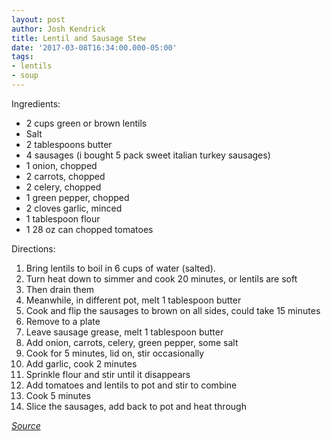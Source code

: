 ```yaml
---
layout: post
author: Josh Kendrick
title: Lentil and Sausage Stew
date: '2017-03-08T16:34:00.000-05:00'
tags:
- lentils
- soup
---
```


Ingredients:
* 2 cups green or brown lentils
* Salt
* 2 tablespoons butter
* 4 sausages (i bought 5 pack sweet italian turkey sausages)
* 1 onion, chopped
* 2 carrots, chopped
* 2 celery, chopped
* 1 green pepper, chopped
* 2 cloves garlic, minced
* 1 tablespoon flour
* 1 28 oz can chopped tomatoes

Directions:
1. Bring lentils to boil in 6 cups of water (salted).
2. Turn heat down to simmer and cook 20 minutes, or lentils are soft
3. Then drain them
4. Meanwhile, in different pot, melt 1 tablespoon butter
5. Cook and flip the sausages to brown on all sides, could take 15 minutes
6. Remove to a plate
7. Leave sausage grease, melt 1 tablespoon butter
8. Add onion, carrots, celery, green pepper, some salt
9. Cook for 5 minutes, lid on, stir occasionally
10. Add garlic, cook 2 minutes
11. Sprinkle flour and stir until it disappears
12. Add tomatoes and lentils to pot and stir to combine
13. Cook 5 minutes
14. Slice the sausages, add back to pot and heat through

*[Source](https://food52.com/recipes/67956-lentil-and-sausage-stew)*